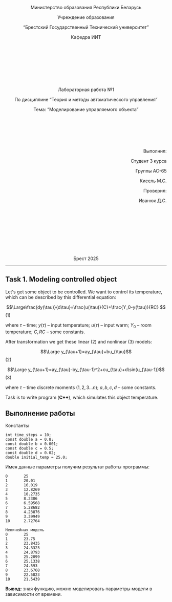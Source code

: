 
<p align="center"> Министерство образования Республики Беларусь</p>
<p align="center">Учреждение образования</p>
<p align="center">“Брестский Государственный Технический университет”</p>
<p align="center">Кафедра ИИТ</p>
<br><br><br><br><br><br><br>
<p align="center">Лабораторная работа №1</p>
<p align="center">По дисциплине “Теория и методы автоматического управления”</p>
<p align="center">Тема: “Моделирование управляемого объекта”</p>
<br><br><br><br><br>
<p align="right">Выполнил:</p>
<p align="right">Студент 3 курса</p>
<p align="right">Группы АС-65</p>
<p align="right">Кисель М.С.</p>
<p align="right">Проверил:</p>
<p align="right">Иванюк Д.С.</p>
<br><br><br><br><br><br><br><br>
<p align="center">Брест 2025</p>

---
## Task 1. Modeling controlled object
Let's get some object to be controlled. We want to control its temperature, which can be described by this differential equation:

$$\Large\frac{dy(\tau)}{d\tau}=\frac{u(\tau)}{C}+\frac{Y_0-y(\tau)}{RC} $$ (1)

where $\tau$ – time; $y(\tau)$ – input temperature; $u(\tau)$ – input warm; $Y_0$ – room temperature; $C,RC$ – some constants.

After transformation we get these linear (2) and nonlinear (3) models:

$$\Large y_{\tau+1}=ay_{\tau}+bu_{\tau}$$ (2)

$$\Large y_{\tau+1}=ay_{\tau}-by_{\tau-1}^2+cu_{\tau}+d\sin(u_{\tau-1})$$ (3)

where $\tau$ – time discrete moments ($1,2,3{\dots}n$); $a,b,c,d$ – some constants.

Task is to write program (**С++**), which simulates this object temperature.

## Выполнение работы
Константы  
```
int time_steps = 10;
const double a = 0.8;
const double b = 0.001;
const double c = 0.5;
const double d = 0.02;
double initial_temp = 25.0;
```
Имея данные параметры получим результат работы программы:
```Линейная модель
0       25
1       20.01
2       16.019
3       12.8269
4       10.2735
5       8.2306
6       6.59568
7       5.28682
8       4.23876
9       3.39949
10      2.72764

Нелинейная модель
0       25
1       23.75
2       23.8435
3       24.3323
4       24.8793
5       25.2099
6       25.1338
7       24.593
8       23.6768
9       22.5823
10      21.5439
```
**Вывод:** зная функцию, можно моделировать параметры модели в зависимости от времени.

